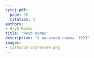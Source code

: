 ```yaml
---
cytuj-pdf:
  page: 26
  citation: 3
authors:
- Якуб Колас
title: "Якуб Колас"
description: "У палескай глушы. 1923"
images:
- cites/26-3/preview.png
---
```

